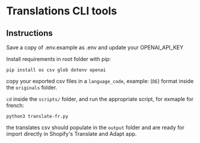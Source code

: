 # Translations CLI tools

## Instructions

Save a copy of .env.example as .env and update your OPENAI_API_KEY

Install requirements in root folder with pip:

```pip install os csv glob dotenv openai```

copy your exported csv files in a `language_code`, example: (`DE`) format inside the `originals` folder.

`cd` inside the `scripts/` folder, and run the appropriate script, for exmaple for french:

```python3 translate-fr.py```

the translates csv should populate in the `output` folder and are ready for import directly in Shopify's Translate and Adapt app.